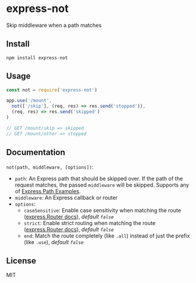 # express-not
Skip middleware when a path matches

## Install
`npm install express-not`

## Usage
```javascript
const not = require('express-not')

app.use('/mount',
  not(['/skip'], (req, res) => res.send('stopped')),
  (req, res) => res.send('skipped')
)

// GET /mount/skip => skipped
// GET /mount/other => stopped
```

## Documentation
`not(path, middleware, [options])`:
* `path`: An Express path that should be skipped over. If the path of the request matches, the passed `middleware` will be skipped. Supports any of [Express Path Examples](https://expressjs.com/en/api.html#path-examples).
* `middleware`: An Express callback or router
* `options`:
  * `caseSensitive`: Enable case sensitivity when matching the route ([express.Router docs](https://expressjs.com/en/api.html#express.router)),
  _default `false`_
  * `strict`: Enable strict routing when matching the route ([express.Router docs](https://expressjs.com/en/api.html#express.router)),
  _default `false`_
  * `end`: Match the route completely (like `.all`) instead of just the prefix (like `.use`),
  _default `false`_

## License
MIT
